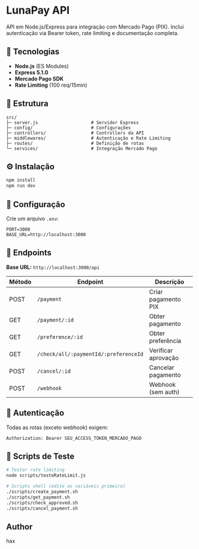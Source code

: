 # LunaPay API

API em Node.js/Express para integração com Mercado Pago (PIX). Inclui autenticação via Bearer token, rate limiting e documentação completa.

## 🚀 Tecnologias

- **Node.js** (ES Modules)
- **Express 5.1.0**
- **Mercado Pago SDK**
- **Rate Limiting** (100 req/15min)

## 📁 Estrutura

```
src/
├─ server.js                    # Servidor Express
├─ config/                      # Configurações
├─ controllers/                 # Controllers da API
├─ middlewares/                 # Autenticação e Rate Limiting
├─ routes/                      # Definição de rotas
└─ services/                    # Integração Mercado Pago
```

## ⚙️ Instalação

```bash
npm install
npm run dev
```

## 🔧 Configuração

Crie um arquivo `.env`:

```env
PORT=3000
BASE_URL=http://localhost:3000
```

## 📡 Endpoints

**Base URL:** `http://localhost:3000/api`

| Método | Endpoint | Descrição |
|--------|----------|-----------|
| POST | `/payment` | Criar pagamento PIX |
| GET | `/payment/:id` | Obter pagamento |
| GET | `/preference/:id` | Obter preferência |
| GET | `/check/all/:paymentId/:preferenceId` | Verificar aprovação |
| POST | `/cancel/:id` | Cancelar pagamento |
| POST | `/webhook` | Webhook (sem auth) |

## 🔐 Autenticação

Todas as rotas (exceto webhook) exigem:

```
Authorization: Bearer SEU_ACCESS_TOKEN_MERCADO_PAGO
```
## 🧪 Scripts de Teste

```bash
# Testar rate limiting
node scripts/testeRateLimit.js

# Scripts shell (edite as variáveis primeiro)
./scripts/create_payment.sh
./scripts/get_payment.sh
./scripts/check_approved.sh
./scripts/cancel_payment.sh
```

## Author


hax

